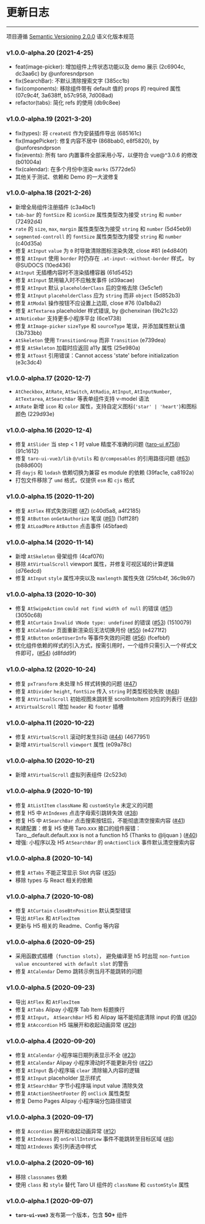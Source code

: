 
# 更新日志

----

项目遵循 [Semantic Versioning 2.0.0](http://semver.org/lang/zh-CN/) 语义化版本规范

### v1.0.0-alpha.20 (2021-4-25)
* feat(image-picker): 增加组件上传状态功能以及 demo 展示 (2c6904c, dc3aa6c) by @unforesndprson
* fix(SearchBar): 不默认清除搜索文字 (385cc1b)
* fix(components): 移除组件带有 default 值的 props 的 required 属性 (07c9c4f, 3a638ff, b57c958, 7d008ad)
* refactor(tabs): 简化 refs 的使用 (db9c8ee)

### v1.0.0-alpha.19 (2021-3-20)
* fix(types): 将 `createUI` 作为安装插件导出 (685161c)
* fix(ImagePicker): 修复内容不居中 (868bab0, e8f5820), by @unforesndprson
* fix(events): 所有 taro 内置事件全部采用小写，以便符合 vue@^3.0.6 的修改 (b01004a)
* fix(calendar): 在多个月份中渲染 `marks` (5772de5)
* 其他关于测试、依赖和 Demo 的一大波修复

### v1.0.0-alpha.18 (2021-2-26)
* 新增全局组件注册插件 (c3a4bc1)
* `tab-bar` 的 `fontSize` 和 `iconSize` 属性类型改为接受 `string` 和 `number` (72492d4)
* `rate` 的 `size`, `max`, `margin` 属性类型改为接受 `string` 和 `number` (5d45eb9)
* `segmented-controll` 的 `fontSize` 属性类型改为接受 `string` 和 `number` (c40d35a)
* 修复 `AtInput` `value` 为 `0` 时导致清除图标渲染失效, close #81 (e4d840f)
* 修复 `AtInput` 使用 `border` 时仍存在 `.at-input--without-border` 样式， by @SUDOCS (10ed436)
* `AtInput` 无插槽内容时不渲染插槽容器 (61d5452)
* 修复 `AtInput` 禁用输入时不应触发事件 (d39acae)
* 修复 `AtInput` 默认 `placeholderClass` 后的空格去除 (3e5c1ef)
* 修复 `AtInput` `placeholderClass` 应为 `string` 而非 `object` (5d852b3)
* 修复 `AtModal` 操作按钮不应设置上边距, close #76 (0a1b8a2)
* 修复 `AtTextarea` placeholder 样式错误, by @chenxinan (9b21c32)
* `AtNoticebar` 支持更多小程序平台 (6ce1738)
* 修复 `AtImage-picker` `sizeType` 和 `sourceType` 笔误，并添加属性默认值 (3b733bb)
* `AtSkeleton` 使用 `TransitionGroup` 而非 `Transition` (e739dea)
* 修复 `AtSkeleton` 加载时应返回 a11y 属性 (25e980a)
* 修复 `AtToast` 引用错误：Cannot access 'state' before initialization (e3c3dc4)

### v1.0.0-alpha.17 (2020-12-7)
* `AtCheckbox`, `AtRate`, `AtSwitch`, `AtRadio`, `AtInput`, `AtInputNumber`, `AtTextarea`, `AtSearchBar` 等表单组件支持 v-model 语法
* `AtRate` 新增 `icon` 和 `color` 属性，支持自定义图标(`'star' | 'heart'`)和图标颜色 (229d93e)

### v1.0.0-alpha.16 (2020-12-4)
* 修复 `AtSlider` 当 step < 1 时 value 精度不准确的问题 ([taro-ui #758](https://github.com/NervJS/taro-ui/issues/758)) (91c1612)
* 修复 `taro-ui-vue3/lib` `@/utils` 和 `@/composables` 的引用路径问题 ([#63](https://github.com/b2nil/taro-ui-vue3/issues/63)) (b88d600)
* 将 `dayjs` 和 `lodash` 依赖切换为兼容 es module 的依赖 (39fac1e, ca8192a)
* 打包文件移除了 `umd` 格式，仅提供 `esm` 和 `cjs` 格式

### v1.0.0-alpha.15 (2020-11-20)
* 修复 `AtFlex` 样式失效问题 ([#7](https://github.com/b2nil/taro-ui-vue3/issues/7)) (c40d5a8, a4f2185)
* 修复 `AtButton` `onGetAuthorize` 笔误 ([#61](https://github.com/b2nil/taro-ui-vue3/issues/61)) (1dff28f)
* 修复 `AtLoadMore` `AtButton` 点击事件 (45bfaed)


### v1.0.0-alpha.14 (2020-11-14)
* 新增 `AtSkeleton` 骨架组件 (4caf076)
* 移除 `AtVirtualScroll`  viewport 属性，并修复可视区域的计算逻辑 (d76edcd)
* 修复 `AtInput` `style` 属性冲突以及 `maxlength` 属性失效 (25fcb4f, 36c9b97)


### v1.0.0-alpha.13 (2020-10-30)
* 修复 `AtSwipeAction` `could not find width of null` 的错误 ([#51](https://github.com/b2nil/taro-ui-vue3/issues/51)) (3050c68)
* 修复 `AtCurtain` `Invalid VNode type: undefined` 的错误 ([#53](https://github.com/b2nil/taro-ui-vue3/issues/53)) (1510079)
* 修复 `AtCalendar` 页面重新渲染后无法切换月份 ([#55](https://github.com/b2nil/taro-ui-vue3/issues/55)) (e4271f2)
* 修复 `AtButton` `onGetUserInfo` 等事件失效的问题 ([#56](https://github.com/b2nil/taro-ui-vue3/issues/56)) (fcefbbf)
* 优化组件依赖的样式的引入方式，按需引用时，一个组件只需引入一个样式文件即可，([#54](https://github.com/b2nil/taro-ui-vue3/issues/54)) (d8fdd9f)


### v1.0.0-alpha.12 (2020-10-24)
* 修复 `pxTransform` 未处理 h5 样式转换的问题 ([#47](https://github.com/b2nil/taro-ui-vue3/issues/47))
* 修复 `AtDivider` `height`, `fontSize` 传入 `string` 时类型校验失败 ([#48](https://github.com/b2nil/taro-ui-vue3/issues/48))
* 修复 `AtVirtualScroll` 初始视图未跳转至 scrollIntoItem 对应的列表行 ([#49](https://github.com/b2nil/taro-ui-vue3/issues/49))
* `AtVirtualScroll` 增加 `header` 和 `footer` 插槽

### v1.0.0-alpha.11 (2020-10-22)

* 修复 `AtVirtualScroll` 滚动时发生抖动 ([#44](https://github.com/b2nil/taro-ui-vue3/issues/44)) (4677951)
* 新增 `AtVirtualScroll` `viewport` 属性 (e09a78c)


### v1.0.0-alpha.10 (2020-10-21)
* 新增 `AtVirtualScroll` 虚拟列表组件 (2c523d)


### v1.0.0-alpha.9 (2020-10-19)
* 修复 `AtListItem` `className` 和 `customStyle` 未定义的问题
* 修复 H5 中 `AtIndexes` 点击字母索引跳转失效 ([#38](https://github.com/b2nil/taro-ui-vue3/issues/38))
* 修复 H5 中 `AtSearchBar` 点击搜索按钮后，不能彻底清空搜索内容 ([#41](https://github.com/b2nil/taro-ui-vue3/issues/41))
* 构建配置：修复 H5 使用 Taro.xxx 接口的组件报错：Taro__default.default.xxx is not a function h5 (Thanks to @ljquan ) ([#40](https://github.com/b2nil/taro-ui-vue3/issues/40))
* 增强: 小程序以及 H5 `AtSearchBar` 的 `onActionClick` 事件默认清空搜索内容

### v1.0.0-alpha.8 (2020-10-14)
* 修复 `AtTabs` 不能正常显示 Slot 内容 ([#35](https://github.com/b2nil/taro-ui-vue3/issues/35))
* 移除 types 与 React 相关的依赖

### v1.0.0-alpha.7 (2020-10-08)
* 修复 `AtCurtain` `closeBtnPosition` 默认类型错误
* 导出 `AtFlex` 和 `AtFlexItem`
* 更新与 H5 相关的 Readme、Config 等内容


### v1.0.0-alpha.6 (2020-09-25)
* 采用函数式插槽（`function slots`）， 避免编译至 h5 时出现 `non-funtion value encountered with default slot` 的警告
* 修复 `AtCalendar` Demo 跳转示例当月不能跳转的问题


### v1.0.0-alpha.5 (2020-09-23)
* 导出 `AtFlex` 和 `AtFlexItem`
* 修复 `AtTabs` Alipay 小程序 Tab Item 标题换行
* 修复 `AtInput`， `AtSearchBar` H5 和 Alipay 端不能彻底清除 input 的值 ([#30](https://github.com/b2nil/taro-ui-vue3/issues/30))
* 修复 `AtAccordion` H5 端展开和收起动画异常 ([#29](https://github.com/b2nil/taro-ui-vue3/issues/29))


### v1.0.0-alpha.4 (2020-09-20)

* 修复 `AtCalendar` 小程序端日期列表显示不全 ([#23](https://github.com/b2nil/taro-ui-vue3/issues/23))
* 修复 `AtCalendar` Alipay 小程序滑动时不能更新月份 ([#22](https://github.com/b2nil/taro-ui-vue3/issues/22))
* 修复 `AtInput` 各小程序端 `clear` 清除输入内容的逻辑
* 修复 `AtInput` placeholder 显示样式
* 修复 `AtSearchBar` 字节小程序端 input value 清除失效
* 修复 `AtActionSheetFooter` 的 `onClick` 属性类型
* 修复 Demo Pages Alipay 小程序端分包路径错误

### v1.0.0-alpha.3 (2020-09-17)

* 修复 `Accordion` 展开和收起动画异常 ([#12](https://github.com/b2nil/taro-ui-vue3/issues/12))
* 修复 `AtIndexes` 的 `onSrollIntoView` 事件不能跳转至目标区域 ([#8](https://github.com/b2nil/taro-ui-vue3/issues/8))
* 增加 `AtIndexes` 索引列表选中样式


### v1.0.0-alpha.2 (2020-09-16)

* 移除 `classnames` 依赖
* 使用 `class` 和 `style` 替代 Taro UI 组件的 `className` 和 `customStyle` 属性

### v1.0.0-alpha.1 (2020-09-07)

* **`taro-ui-vue3`** 发布第一个版本，包含 **50+** 组件
